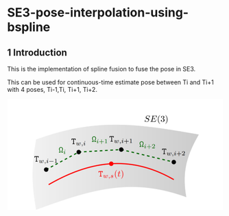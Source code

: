 # SE3-pose-interpolation-using-bspline

## 1 Introduction

This is the implementation of spline fusion to fuse the pose in SE3.

This can be used for continuous-time estimate pose between Ti and Ti+1 with 4 poses, Ti-1,Ti, Ti+1, Ti+2.

![pic](pic.png)